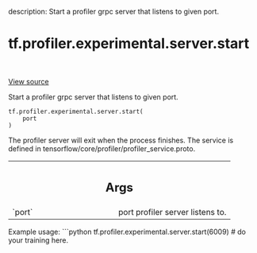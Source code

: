 description: Start a profiler grpc server that listens to given port.

<div itemscope itemtype="http://developers.google.com/ReferenceObject">
<meta itemprop="name" content="tf.profiler.experimental.server.start" />
<meta itemprop="path" content="Stable" />
</div>

# tf.profiler.experimental.server.start

<!-- Insert buttons and diff -->

<table class="tfo-notebook-buttons tfo-api nocontent" align="left">

</table>

<a target="_blank" class="external" href="/code/stable/tensorflow/python/profiler/profiler_v2.py">View source</a>



Start a profiler grpc server that listens to given port.

<pre class="devsite-click-to-copy prettyprint lang-py tfo-signature-link">
<code>tf.profiler.experimental.server.start(
    port
)
</code></pre>



<!-- Placeholder for "Used in" -->

The profiler server will exit when the process finishes. The service is
defined in tensorflow/core/profiler/profiler_service.proto.

<!-- Tabular view -->
 <table class="responsive fixed orange">
<colgroup><col width="214px"><col></colgroup>
<tr><th colspan="2"><h2 class="add-link">Args</h2></th></tr>

<tr>
<td>
`port`
</td>
<td>
port profiler server listens to.
</td>
</tr>
</table>


Example usage: ```python tf.profiler.experimental.server.start(6009) # do
  your training here.